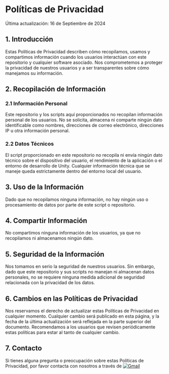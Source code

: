 # Políticas de Privacidad

Última actualización: 16 de Septiembre de 2024

## 1. Introducción

Estas Políticas de Privacidad describen cómo recopilamos, usamos y compartimos información cuando los usuarios interactúan con este repositorio y cualquier software asociado. Nos comprometemos a proteger la privacidad de nuestros usuarios y a ser transparentes sobre cómo manejamos su información.

## 2. Recopilación de Información

### 2.1 Información Personal

Este repositorio y los scripts aquí proporcionados no recopilan información personal de los usuarios. No se solicita, almacena ni comparte ningún dato identificable como nombres, direcciones de correo electrónico, direcciones IP u otra información personal.

### 2.2 Datos Técnicos

El script proporcionado en este repositorio no recopila ni envía ningún dato técnico sobre el dispositivo del usuario, el rendimiento de la aplicación o el entorno de desarrollo de Unity. Cualquier información técnica que se maneje queda estrictamente dentro del entorno local del usuario.

## 3. Uso de la Información

Dado que no recopilamos ninguna información, no hay ningún uso o procesamiento de datos por parte de este script o repositorio.

## 4. Compartir Información

No compartimos ninguna información de los usuarios, ya que no recopilamos ni almacenamos ningún dato.

## 5. Seguridad de la Información

Nos tomamos en serio la seguridad de nuestros usuarios. Sin embargo, dado que este repositorio y sus scripts no manejan ni almacenan datos personales, no se requiere ninguna medida adicional de seguridad relacionada con la privacidad de los datos.

## 6. Cambios en las Políticas de Privacidad

Nos reservamos el derecho de actualizar estas Políticas de Privacidad en cualquier momento. Cualquier cambio será publicado en esta página, y la fecha de la última actualización será reflejada en la parte superior del documento. Recomendamos a los usuarios que revisen periódicamente estas políticas para estar al tanto de cualquier cambio.

## 7. Contacto

Si tienes alguna pregunta o preocupación sobre estas Políticas de Privacidad, por favor contacta con nosotros a través de [![Gmail](https://img.shields.io/badge/Gmail-D14836?logo=gmail&logoColor=white)](kaitoartz.info@gmail.com)
